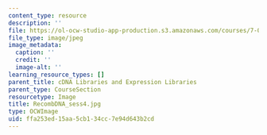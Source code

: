 ```yaml
---
content_type: resource
description: ''
file: https://ol-ocw-studio-app-production.s3.amazonaws.com/courses/7-01sc-fundamentals-of-biology-fall-2011/ffa253ed15aa5cb134cc7e94d643b2cd_RecombDNA_sess4.jpg
file_type: image/jpeg
image_metadata:
  caption: ''
  credit: ''
  image-alt: ''
learning_resource_types: []
parent_title: cDNA Libraries and Expression Libraries
parent_type: CourseSection
resourcetype: Image
title: RecombDNA_sess4.jpg
type: OCWImage
uid: ffa253ed-15aa-5cb1-34cc-7e94d643b2cd
---
```

